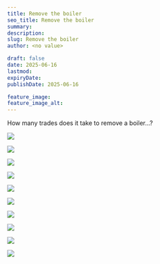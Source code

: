 ```yaml
---
title: Remove the boiler
seo_title: Remove the boiler
summary:
description:
slug: Remove the boiler
author: <no value>

draft: false
date: 2025-06-16
lastmod:
expiryDate:
publishDate: 2025-06-16

feature_image:
feature_image_alt:
---
```

How many trades does it take to remove a boiler...?

![](/images/2345.jpeg )

![](/images/2346.jpeg )

![](/images/2347.jpeg )

![](/images/2348.jpeg )

![](/images/2349.jpeg )

![](/images/2350.jpeg )

![](/images/2351.jpeg )

![](/images/2352.jpeg )

![](/images/2353.jpeg )

![](/images/2355.jpeg )